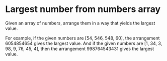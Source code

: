 # Largest number from numbers array

Given an array of numbers, arrange them in a way that yields the largest value. 

For example, if the given numbers are [54, 546, 548, 60], the arrangement 6054854654 gives the largest value. And if the given numbers are [1, 34, 3, 98, 9, 76, 45, 4], then the arrangement 998764543431 gives the largest value.





